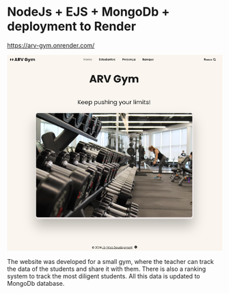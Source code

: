 # NodeJs + EJS + MongoDb + deployment to Render


https://arv-gym.onrender.com/




![Website](https://raw.githubusercontent.com/lswebdevelops/gym-inventory/main/public/img/screenshot.png)



The website was developed for a small gym, where the teacher can track the data of the students and share it with them. There is also a ranking system to track the most diligent students.
All this data is updated to MongoDb database.
